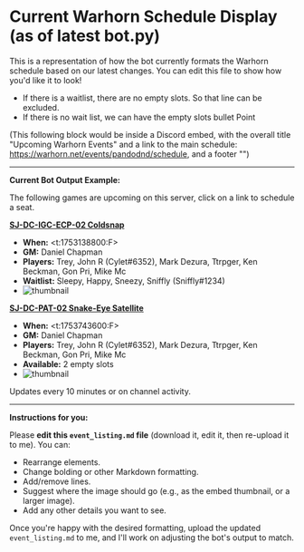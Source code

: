# Current Warhorn Schedule Display (as of latest bot.py)

This is a representation of how the bot currently formats the Warhorn schedule based on our latest changes. You can edit this file to show how you'd like it to look!

* If there is a waitlist, there are no empty slots. So that line can be excluded.
* If there is no wait list, we can have the empty slots bullet Point


(This following  block would be inside a Discord embed, with the overall title "Upcoming Warhorn Events" and a link to the main schedule: https://warhorn.net/events/pandodnd/schedule, and a footer "")


---

**Current Bot Output Example:**

The following games are upcoming on this server, click on a link to schedule a seat.

**[SJ-DC-IGC-ECP-02 Coldsnap](https://warhorn.net/events/pandodnd/schedule/sessions/8e07b0b0-4543-4125-a3ed-3879b60d3b78)**
* **When:** <t:1753138800:F>
* **GM:** Daniel Chapman
* **Players:** Trey, John R (Cylet#6352), Mark Dezura, Ttrpger, Ken Beckman, Gon Pri, Mike Mc 
* **Waitlist:** Sleepy, Happy, Sneezy, Sniffly (Sniffly#1234)
* ![thumbnail](https://www.dmsguild.com/images/8957/465724.png?width=300&height=200)

**[SJ-DC-PAT-02 Snake-Eye Satellite](https://warhorn.net/events/pandodnd/schedule/sessions/2be0d101-c5c1-4d46-8f67-e46d8a457fe7)**
* **When:** <t:1753743600:F>
* **GM:** Daniel Chapman
* **Players:** Trey, John R (Cylet#6352), Mark Dezura, Ttrpger, Ken Beckman, Gon Pri, Mike Mc
* **Available:** 2 empty slots 
* ![thumbnail](https://www.dmsguild.com/images/8957/434096.png?auto=format&fit=crop&crop=faces&ixlib=react-9.7.0&w=75&h=100&dpr=1&q=75)


Updates every 10 minutes or on channel activity.

---

**Instructions for you:**

Please **edit this `event_listing.md` file** (download it, edit it, then re-upload it to me). You can:
* Rearrange elements.
* Change bolding or other Markdown formatting.
* Add/remove lines.
* Suggest where the image should go (e.g., as the embed thumbnail, or a larger image).
* Add any other details you want to see.

Once you're happy with the desired formatting, upload the updated `event_listing.md` to me, and I'll work on adjusting the bot's output to match.